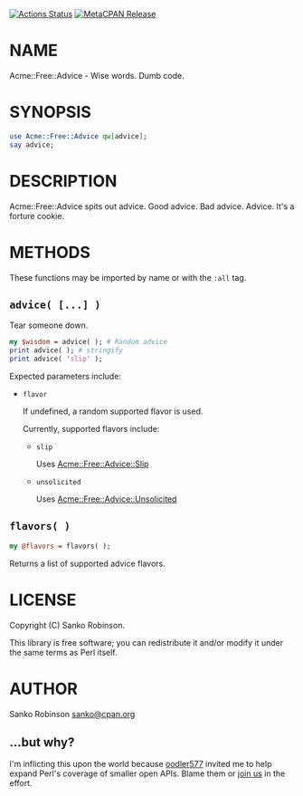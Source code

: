 [![Actions Status](https://github.com/sanko/Acme-Free-Advice/actions/workflows/ci.yml/badge.svg)](https://github.com/sanko/Acme-Free-Advice/actions) [![MetaCPAN Release](https://badge.fury.io/pl/Acme-Free-Advice.svg)](https://metacpan.org/release/Acme-Free-Advice)
# NAME

Acme::Free::Advice - Wise words. Dumb code.

# SYNOPSIS

```perl
use Acme::Free::Advice qw[advice];
say advice;
```

# DESCRIPTION

Acme::Free::Advice spits out advice. Good advice. Bad advice. Advice. It's a forture cookie.

# METHODS

These functions may be imported by name or with the `:all` tag.

## `advice( [...] )`

Tear someone down.

```perl
my $wisdom = advice( ); # Random advice
print advice( ); # stringify
print advice( 'slip' );
```

Expected parameters include:

- `flavor`

    If undefined, a random supported flavor is used.

    Currently, supported flavors include:

    - `slip`

        Uses [Acme::Free::Advice::Slip](https://metacpan.org/pod/Acme%3A%3AFree%3A%3AAdvice%3A%3ASlip)

    - `unsolicited`

        Uses [Acme::Free::Advice::Unsolicited](https://metacpan.org/pod/Acme%3A%3AFree%3A%3AAdvice%3A%3AUnsolicited)

## `flavors( )`

```perl
my @flavors = flavors( );
```

Returns a list of supported advice flavors.

# LICENSE

Copyright (C) Sanko Robinson.

This library is free software; you can redistribute it and/or modify it under the same terms as Perl itself.

# AUTHOR

Sanko Robinson <sanko@cpan.org>

## ...but why?

I'm inflicting this upon the world because [oodler577](https://github.com/oodler577/) invited me to help expand Perl's
coverage of smaller open APIs. Blame them or [join us](https://github.com/oodler577/FreePublicPerlAPIs) in the effort.
